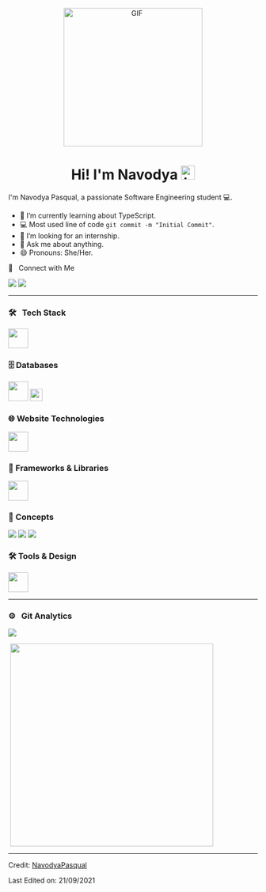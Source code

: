 <p align="center">
<img alt="GIF" src="https://github.com/arsentieva/arsentieva/blob/main/code.gif?raw=true" height="280" />
 <p/>
<h1 align="center"> Hi! I'm Navodya <img src="https://user-images.githubusercontent.com/1303154/88677602-1635ba80-d120-11ea-84d8-d263ba5fc3c0.gif" width="28px" alt="hi"></h1>

I'm Navodya Pasqual, a passionate Software Engineering student 💻.

<!-- TODO: Add last video link -->

- :seedling: I’m currently learning about TypeScript.
- :computer: Most used line of code `git commit -m "Initial Commit"`.
- 🤔 I’m looking for an internship.
- :speech_balloon: Ask me about anything.
- 😄 Pronouns: She/Her.

🤝 &nbsp; Connect with Me

[<img src="https://img.shields.io/badge/linkedin-%230077B5.svg?&style=for-the-badge&logo=linkedin&logoColor=white" />](https://www.linkedin.com/in/navodya-pasqual-11ba801b1/)
<img src="https://img.shields.io/badge/twitter-%231DA1F2.svg?&style=for-the-badge&logo=twitter&logoColor=white" />

<hr>

### 🛠 &nbsp; Tech Stack

<p>
  <img src="https://skillicons.dev/icons?i=java,cs,nodejs,ts" height="40" />
</p>

### 🗄️ Databases

<p>
  <img src="https://skillicons.dev/icons?i=mysql,postgres,firebase,mongodb" height="40" />
  <img src="https://img.shields.io/badge/SQL%20Server-CC2927?style=for-the-badge&logo=microsoftsqlserver&logoColor=white" height="25" />
</p>

### 🌐 Website Technologies

<p>
  <img src="https://skillicons.dev/icons?i=html,css,js" height="40" />
</p>

### 🚀 Frameworks & Libraries

<p>
  <img src="https://skillicons.dev/icons?i=react,next,nestjs,spring" height="40" />
</p>

### 📘 Concepts

<p>
  <img src="https://img.shields.io/badge/OOP-blue?style=for-the-badge&logo=abstract&logoColor=white" />
  <img src="https://img.shields.io/badge/MVC-green?style=for-the-badge&logo=patternfly&logoColor=white" />
  <img src="https://img.shields.io/badge/API-FF6C37?style=for-the-badge&logo=apigee&logoColor=white" />
</p>

### 🛠 Tools & Design

<p>
  <img src="https://skillicons.dev/icons?i=figma,docker,postman,git" height="40" />
</p>

<hr>

### ⚙️ &nbsp; Git Analytics

<p><img align="center" src="https://github-readme-stats.vercel.app/api?username=NavodyaPasqual&theme=dark&show_icons=true" /></p>
<p>&nbsp;<img align="center" src="https://github-readme-stats.vercel.app/api/top-langs/?username=NavodyaPasqual&theme=dark&layout=compact" width="410" /></p>

---

Credit: [NavodyaPasqual](https://github.com/NavodyaPasqual)

Last Edited on: 21/09/2021

